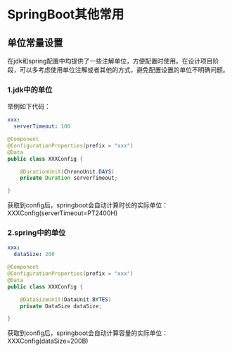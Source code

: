 # SpringBoot其他常用
## 单位常量设置
在jdk和spring配置中均提供了一些注解单位，方便配置时使用。在设计项目阶段，可以多考虑使用单位注解或者其他的方式，避免配置设置的单位不明确问题。
### 1.jdk中的单位
举例如下代码：
```yaml
xxx:
  serverTimeout: 100
```
```java
@Component
@ConfigurationProperties(prefix = "xxx")
@Data
public class XXXConfig {

    @DurationUnit(ChronoUnit.DAYS)
    private Duration serverTimeout;

}
```
获取到config后，springboot会自动计算时长的实际单位：
XXXConfig(serverTimeout=PT2400H)

### 2.spring中的单位
```yaml
xxx:
  dataSize: 200
```
```java
@Component
@ConfigurationProperties(prefix = "xxx")
@Data
public class XXXConfig {

    @DataSizeUnit(DataUnit.BYTES)
    private DataSize dataSize;

}
```
获取到config后，springboot会自动计算容量的实际单位：
XXXConfig(dataSize=200B)